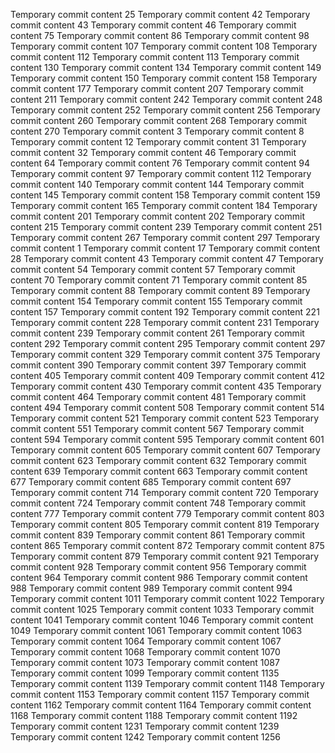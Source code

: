 Temporary commit content 25
Temporary commit content 42
Temporary commit content 43
Temporary commit content 46
Temporary commit content 75
Temporary commit content 86
Temporary commit content 98
Temporary commit content 107
Temporary commit content 108
Temporary commit content 112
Temporary commit content 113
Temporary commit content 130
Temporary commit content 134
Temporary commit content 149
Temporary commit content 150
Temporary commit content 158
Temporary commit content 177
Temporary commit content 207
Temporary commit content 211
Temporary commit content 242
Temporary commit content 248
Temporary commit content 252
Temporary commit content 256
Temporary commit content 260
Temporary commit content 268
Temporary commit content 270
Temporary commit content 3
Temporary commit content 8
Temporary commit content 12
Temporary commit content 31
Temporary commit content 32
Temporary commit content 46
Temporary commit content 64
Temporary commit content 76
Temporary commit content 94
Temporary commit content 97
Temporary commit content 112
Temporary commit content 140
Temporary commit content 144
Temporary commit content 145
Temporary commit content 158
Temporary commit content 159
Temporary commit content 165
Temporary commit content 184
Temporary commit content 201
Temporary commit content 202
Temporary commit content 215
Temporary commit content 239
Temporary commit content 251
Temporary commit content 267
Temporary commit content 297
Temporary commit content 1
Temporary commit content 17
Temporary commit content 28
Temporary commit content 43
Temporary commit content 47
Temporary commit content 54
Temporary commit content 57
Temporary commit content 70
Temporary commit content 71
Temporary commit content 85
Temporary commit content 88
Temporary commit content 89
Temporary commit content 154
Temporary commit content 155
Temporary commit content 157
Temporary commit content 192
Temporary commit content 221
Temporary commit content 228
Temporary commit content 231
Temporary commit content 239
Temporary commit content 261
Temporary commit content 292
Temporary commit content 295
Temporary commit content 297
Temporary commit content 329
Temporary commit content 375
Temporary commit content 390
Temporary commit content 397
Temporary commit content 405
Temporary commit content 409
Temporary commit content 412
Temporary commit content 430
Temporary commit content 435
Temporary commit content 464
Temporary commit content 481
Temporary commit content 494
Temporary commit content 508
Temporary commit content 514
Temporary commit content 521
Temporary commit content 523
Temporary commit content 551
Temporary commit content 567
Temporary commit content 594
Temporary commit content 595
Temporary commit content 601
Temporary commit content 605
Temporary commit content 607
Temporary commit content 623
Temporary commit content 632
Temporary commit content 639
Temporary commit content 663
Temporary commit content 677
Temporary commit content 685
Temporary commit content 697
Temporary commit content 714
Temporary commit content 720
Temporary commit content 724
Temporary commit content 748
Temporary commit content 777
Temporary commit content 779
Temporary commit content 803
Temporary commit content 805
Temporary commit content 819
Temporary commit content 839
Temporary commit content 861
Temporary commit content 865
Temporary commit content 872
Temporary commit content 875
Temporary commit content 879
Temporary commit content 921
Temporary commit content 928
Temporary commit content 956
Temporary commit content 964
Temporary commit content 986
Temporary commit content 988
Temporary commit content 989
Temporary commit content 994
Temporary commit content 1011
Temporary commit content 1022
Temporary commit content 1025
Temporary commit content 1033
Temporary commit content 1041
Temporary commit content 1046
Temporary commit content 1049
Temporary commit content 1061
Temporary commit content 1063
Temporary commit content 1064
Temporary commit content 1067
Temporary commit content 1068
Temporary commit content 1070
Temporary commit content 1073
Temporary commit content 1087
Temporary commit content 1099
Temporary commit content 1135
Temporary commit content 1139
Temporary commit content 1148
Temporary commit content 1153
Temporary commit content 1157
Temporary commit content 1162
Temporary commit content 1164
Temporary commit content 1168
Temporary commit content 1188
Temporary commit content 1192
Temporary commit content 1231
Temporary commit content 1239
Temporary commit content 1242
Temporary commit content 1256
